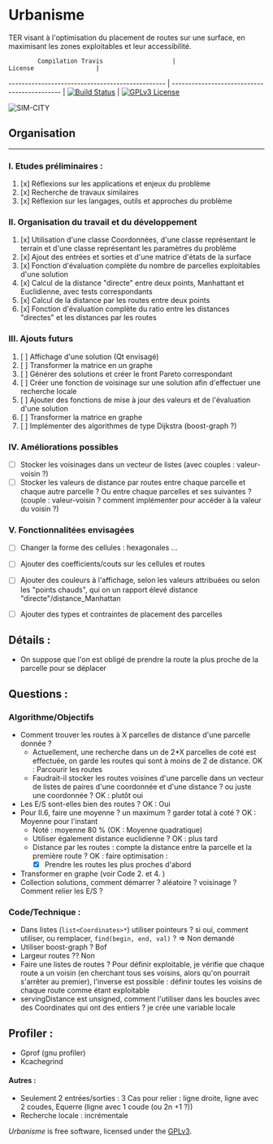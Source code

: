Urbanisme
=========
TER visant à l'optimisation du placement de routes sur une surface, en maximisant
les zones exploitables et leur accessibilité.


            Compilation Travis                   |                      License                 |
------------------------------------------------ | -------------------------------------------- |
[![Build Status](https://travis-ci.org/flodavid/Urbanisme.svg?branch=master)](https://travis-ci.org/flodavid/Urbanisme) | [![GPLv3 License](https://img.shields.io/badge/License-GPLv3-blue.svg)](https://github.com/flodavid/Urbanisme/blob/master/COPYING.txt)
 
![SIM-CITY](http://eaassets-a.akamaihd.net/prod.simcity.com/sites/all/themes/prod-build/img/logo-simcity.png)

## Organisation
---------------

### I. Etudes préliminaires :
1. [x] Réflexions sur les applications et enjeux du problème 
2. [x] Recherche de travaux similaires
3. [x] Réflexion sur les langages, outils et approches du problème

### II. Organisation du travail et du développement
1. [x] Utilisation d'une classe Coordonnées, d'une classe représentant le terrain
et d'une classe représentant les paramètres du problème 
2. [x] Ajout des entrées et sorties et d'une matrice d'états de la surface
3. [x] Fonction d'évaluation complète du nombre de parcelles exploitables d'une solution
4. [x] Calcul de la distance "directe" entre deux points, Manhattant et Euclidienne,
avec tests correspondants
5. [x] Calcul de la distance par les routes entre deux points
6. [x] Fonction d'évaluation complète du ratio entre les distances "directes" et les distances
par les routes

### III. Ajouts futurs
1. [ ] Affichage d'une solution (Qt envisagé)
2. [ ] Transformer la matrice en un graphe
3. [ ] Générer des solutions et créer le front Pareto correspondant
4. [ ] Créer une fonction de voisinage sur une solution afin d'effectuer une recherche locale
5. [ ] Ajouter des fonctions de mise à jour des valeurs et de l'évaluation d'une solution
6. [ ] Transformer la matrice en graphe
7. [ ] Implémenter des algorithmes de type Dijkstra (boost-graph ?)

### IV. Améliorations possibles
+ [ ] Stocker les voisinages dans un vecteur de listes (avec couples : valeur-voisin ?)
+ [ ] Stocker les valeurs de distance par routes entre chaque parcelle et chaque autre parcelle ?
Ou entre chaque parcelles et ses suivantes ? (couple : valeur-voisin ? comment implémenter pour 
accéder à la valeur du voisin ?)

### V. Fonctionnalitées envisagées
+ [ ] Changer la forme des cellules : hexagonales ...
+ [ ] Ajouter des coefficients/couts sur les cellules et routes
+ [ ] Ajouter des couleurs à l'affichage, selon les valeurs attribuées ou selon
les "points chauds", qui on un rapport élevé distance "directe"/distance_Manhattan 
+ [ ] Ajouter des types et contraintes de placement des parcelles


## Détails :
+ On suppose que l'on est obligé de prendre la route la plus proche de la parcelle
pour se déplacer

## Questions :
### Algorithme/Objectifs
- Comment trouver les routes à X parcelles de distance d'une parcelle donnée ?
    - Actuellement, une recherche dans un de 2*X parcelles de coté est effectuée, 
    on garde les routes qui sont à moins de 2 de distance. OK : Parcourir les routes
    - Faudrait-il stocker les routes voisines d'une parcelle dans un vecteur de listes
     de paires d'une coordonnée et d'une distance ? ou juste une coordonnée ? OK : plutôt oui
- Les E/S sont-elles bien des routes ? OK : Oui
- Pour II.6, faire une moyenne ? un maximum ? garder total à coté ? OK : Moyenne pour l'instant
    - Noté : moyenne 80 % (OK : Moyenne quadratique)
    - Utiliser également distance euclidienne ? OK : plus tard
    - Distance par les routes : compte la distance entre la parcelle et la première route ? OK : faire optimisation : 
        - [x] Prendre les routes les plus proches d'abord
- Transformer en graphe (voir Code 2. et 4. )
- Collection solutions, comment démarrer ? aléatoire ? voisinage ? Comment relier les E/S ?

### Code/Technique :
- Dans listes (`list<Coordinates>*`) utiliser pointeurs ? si oui, comment utiliser,
ou remplacer, `find(begin, end, val)` ? => Non demandé
- Utiliser boost-graph ? Bof
- Largeur routes ?? Non 
- Faire une listes de routes ? Pour définir exploitable, je vérifie que chaque route
a un voisin (en cherchant tous ses voisins, alors qu'on pourrait s'arrêter au premier),
l'inverse est possible : définir toutes les voisins de chaque route comme étant exploitable
- servingDistance est unsigned, comment l'utiliser dans les boucles avec des Coordinates
qui ont des entiers ? je crée une variable locale


## Profiler :
+ Gprof (gnu profiler)
+ Kcachegrind

#### Autres :
+ Seulement 2 entrées/sorties : 3 Cas pour relier : ligne droite, ligne avec 2 coudes, Equerre (ligne avec 1 coude (ou 2n +1 ?))
+ Recherche locale : incrémentale


_Urbanisme_ is free software, licensed under the [GPLv3](https://www.gnu.org/licenses/gpl.html).
